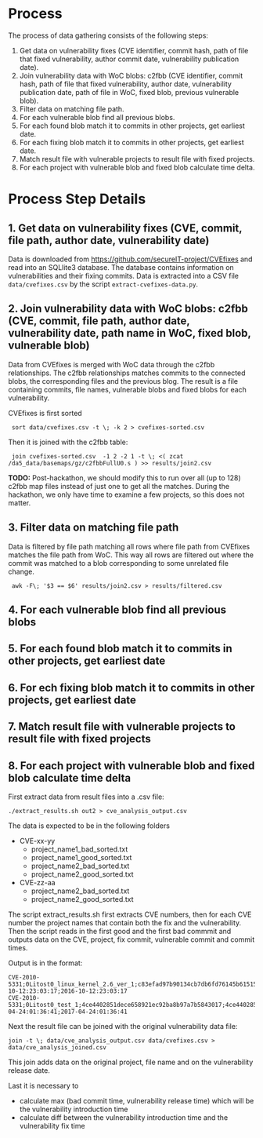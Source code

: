 # Process

The process of data gathering consists of the following steps: 

  1. Get data on vulnerability fixes (CVE identifier, commit hash, path of file that fixed vulnerability, author commit date, vulnerability publication date).
  2. Join vulnerability data with WoC blobs: c2fbb (CVE identifier, commit hash, path of file that fixed vulnerability, author date, vulnerability publication date, path of file in WoC, fixed blob, previous vulnerable blob).
  3. Filter data on matching file path.
  4. For each vulnerable blob find all previous blobs.
  5. For each found blob match it to commits in other projects, get earliest date.
  6. For each fixing blob match it to commits in other projects, get earliest date.
  7. Match result file with vulnerable projects to result file with fixed projects.
  8. For each project with vulnerable blob and fixed blob calculate time delta.

# Process Step Details

## 1. Get data on vulnerability fixes (CVE, commit, file path, author date, vulnerability date)

Data is downloaded from https://github.com/secureIT-project/CVEfixes and read into an SQLlite3 database. The database contains information on vulnerabilities and their fixing commits. Data is extracted into a CSV file `data/cvefixes.csv` by the script `extract-cvefixes-data.py`.

## 2. Join vulnerability data with WoC blobs: c2fbb (CVE, commit, file path, author date, vulnerability date, path name in WoC, fixed blob, vulnerable blob)

Data from CVEfixes is merged with WoC data through the c2fbb relationships. The c2fbb relationships matches commits to the connected blobs, the corresponding files and the previous blog. The result is a file containing commits, file names, vulnerable blobs and fixed blobs for each vulnerability. 

CVEfixes is first sorted

     sort data/cvefixes.csv -t \; -k 2 > cvefixes-sorted.csv
     
Then it is joined with the c2fbb table: 

     join cvefixes-sorted.csv  -1 2 -2 1 -t \; <( zcat /da5_data/basemaps/gz/c2fbbFullU0.s ) >> results/join2.csv
     
__TODO:__ Post-hackathon, we should modify this to run over all (up to 128) c2fbb map files instead of just one to get all the matches. During the hackathon, we only have time to examine a few projects, so this does not matter.

## 3. Filter data on matching file path

Data is filtered by file path matching all rows where file path from CVEfixes matches the file path from WoC. This way all rows are filtered out where the commit was matched to a blob corresponding to some unrelated file change. 

     awk -F\; '$3 == $6' results/join2.csv > results/filtered.csv

## 4. For each vulnerable blob find all previous blobs

## 5. For each found blob match it to commits in other projects, get earliest date

## 6. For ech fixing blob match it to commits in other projects, get earliest date

## 7. Match result file with vulnerable projects to result file with fixed projects

## 8. For each project with vulnerable blob and fixed blob calculate time delta

First extract data from result files into a .csv file: 

    ./extract_results.sh out2 > cve_analysis_output.csv
    
The data is expected to be in the following folders

 * CVE-xx-yy
   * project_name1_bad_sorted.txt
   * project_name1_good_sorted.txt
   * project_name2_bad_sorted.txt
   * project_name2_good_sorted.txt
 * CVE-zz-aa
   * project_name2_bad_sorted.txt
   * project_name2_good_sorted.txt

The script extract_results.sh first extracts CVE numbers, then for each CVE number the project names that contain both the fix and the vulnerability. Then the script reads in the first good and the first bad commmit and outputs data on the CVE, project, fix commit, vulnerable commit and commit times. 

Output is in the format: 

    CVE-2010-5331;0Litost0_linux_kernel_2.6_ver_1;c83efad97b90134cb7db6fd76145b6151502d44f;c83efad97b90134cb7db6fd76145b6151502d44f;2016-10-12:23:03:17;2016-10-12:23:03:17
    CVE-2010-5331;0Litost0_test_1;4ce4402851dece658921ec92ba8b97a7b5843017;4ce4402851dece658921ec92ba8b97a7b5843017;2017-04-24:01:36:41;2017-04-24:01:36:41

Next the result file can be joined with the original vulnerability data file: 

    join -t \; data/cve_analysis_output.csv data/cvefixes.csv > data/cve_analysis_joined.csv
   
This join adds data on the original project, file name and on the vulnerability release date. 

Last it is necessary to
* calculate max (bad commit time, vulnerability release time) which will be the vulnerability introduction time
* calculate diff between the vulnerability introduction time and the vulnerability fix time 
